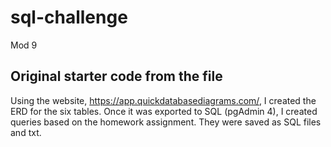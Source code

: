 # sql-challenge
Mod 9 
## Original starter code from the file
Using the website, https://app.quickdatabasediagrams.com/, I created the ERD for the six tables.  Once it was exported to SQL (pgAdmin 4), I created queries based on the homework assignment.  They were saved as SQL files and txt.

